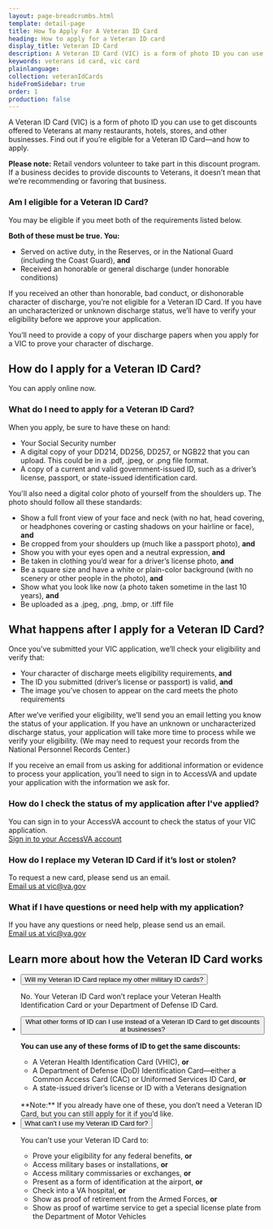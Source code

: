 ```yaml
---
layout: page-breadcrumbs.html
template: detail-page
title: How To Apply For A Veteran ID Card
heading: How to apply for a Veteran ID card
display_title: Veteran ID Card
description: A Veteran ID Card (VIC) is a form of photo ID you can use to get discounts offered to Veterans at many restaurants, hotels, stores, and other businesses. Find out if you’re eligible for a Veteran ID Card, and how to apply.
keywords: veterans id card, vic card
plainlanguage:
collection: veteranIdCards
hideFromSidebar: true
order: 1
production: false
---
```

<div itemscope itemtype="http://schema.org/FAQPage">
<div class="va-introtext">

A Veteran ID Card (VIC) is a form of photo ID you can use to get discounts offered to Veterans at many restaurants, hotels, stores, and other businesses. Find out if you’re eligible for a Veteran ID Card—and how to apply.

</div>

**Please note:** Retail vendors volunteer to take part in this discount program. If a business decides to provide discounts to Veterans, it doesn’t mean that we’re recommending or favoring that business.

<div class="feature" markdown="1">

<div itemscope itemtype="http://schema.org/Question">
<h3 itemprop="name">Am I eligible for a Veteran ID Card?</h3>
<div itemprop="acceptedAnswer" itemscope itemtype="http://schema.org/Answer">
<div itemprop="text">

You may be eligible if you meet both of the requirements listed below.

**Both of these must be true. You:**
- Served on active duty, in the Reserves, or in the National Guard (including the Coast Guard), **and**
- Received an honorable or general discharge (under honorable conditions)

If you received an other than honorable, bad conduct, or dishonorable character of discharge, you’re not eligible for a Veteran ID Card. If you have an uncharacterized or unknown discharge status, we’ll have to verify your eligibility before we approve your application.

You’ll need to provide a copy of your discharge papers when you apply for a VIC to prove your character of discharge.

</div>
</div>
</div>
</div>

<div itemscope itemtype="http://schema.org/Question">
  
<h2 itemprop="name">How do I apply for a Veteran ID Card?</h2>
<div itemprop="acceptedAnswer" itemscope itemtype="http://schema.org/Answer">
<div itemprop="text">

You can apply online now.

<div class="cta-widget" data-widget-type="cta" data-app-id="vic"></div>

</div>
</div>
</div>

<div itemscope itemtype="http://schema.org/Question">
  
<h3 itemprop="name">What do I need to apply for a Veteran ID Card?</h3>
<div itemprop="acceptedAnswer" itemscope itemtype="http://schema.org/Answer">
<div itemprop="text">

When you apply, be sure to have these on hand:
- Your Social Security number
- A digital copy of your DD214, DD256, DD257, or NGB22 that you can upload. This could be in a .pdf, .jpeg, or .png file format.
- A copy of a current and valid government-issued ID, such as a driver’s license, passport, or state-issued identification card.

You'll also need a digital color photo of yourself from the shoulders up. The photo should follow all these standards:
- Show a full front view of your face and neck (with no hat, head covering, or headphones covering or casting shadows on your hairline or face), **and**
- Be cropped from your shoulders up (much like a passport photo), **and**
- Show you with your eyes open and a neutral expression, **and**
- Be taken in clothing you’d wear for a driver’s license photo, **and**
- Be a square size and have a white or plain-color background (with no scenery or other people in the photo), **and**
- Show what you look like now (a photo taken sometime in the last 10 years), **and**
- Be uploaded as a .jpeg, .png, .bmp, or .tiff file

</div>
</div>
</div>

<div itemscope itemtype="http://schema.org/Question">

<h2 itemprop="name">What happens after I apply for a Veteran ID Card?</h2>
<div itemprop="acceptedAnswer" itemscope itemtype="http://schema.org/Answer">
<div itemprop="text">

Once you’ve submitted your VIC application, we’ll check your eligibility and verify that:
- Your character of discharge meets eligibility requirements, **and**
- The ID you submitted (driver’s license or passport) is valid, **and**
- The image you’ve chosen to appear on the card meets the photo requirements

After we’ve verified your eligibility, we’ll send you an email letting you know the status of your application. If you have an unknown or uncharacterized discharge status, your application will take more time to process while we verify your eligibility. (We may need to request your records from the National Personnel Records Center.)

If you receive an email from us asking for additional information or evidence to process your application, you’ll need to sign in to AccessVA and update your application with the information we ask for.

</div>
</div>
</div>

<div itemscope itemtype="http://schema.org/Question">

<h3 itemprop="name">How do I check the status of my application after I've applied?</h3>
<div itemprop="acceptedAnswer" itemscope itemtype="http://schema.org/Answer">
<div itemprop="text">

You can sign in to your AccessVA account to check the status of your VIC application.<br>
[Sign in to your AccessVA account](https://access.va.gov/accessva/?cspSelectFor=vic)

</div>
</div>
</div>

<div itemscope itemtype="http://schema.org/Question">

<h3 itemprop="name">How do I replace my Veteran ID Card if it’s lost or stolen?</h3>
<div itemprop="acceptedAnswer" itemscope itemtype="http://schema.org/Answer">
<div itemprop="text">

To request a new card, please send us an email. <br>
<a href="mailto:vic@va.gov">Email us at vic@va.gov</a>

</div>
</div>
</div>

<div itemscope itemtype="http://schema.org/Question">

<h3 itemprop="name">What if I have questions or need help with my application?</h3>
<div itemprop="acceptedAnswer" itemscope itemtype="http://schema.org/Answer">
<div itemprop="text">

If you have any questions or need help, please send us an email. <br>
<a href="mailto:vic@va.gov">Email us at vic@va.gov</a>

</div>
</div>
</div>

<h2>Learn more about how the Veteran ID Card works</h2>

<ul class="usa-accordion">
<li>
<button class="usa-button-unstyled usa-accordion-button" aria-controls="replace-other-cards">Will my Veteran ID Card replace my other military ID cards?</button>
<div id="replace-other-cards" class="usa-accordion-content">

No. Your Veteran ID Card won’t replace your Veteran Health Identification Card or your Department of Defense ID Card.

</div>
</li>

<li>
<button class="usa-button-unstyled usa-accordion-button" aria-controls="cards-used-instead">What other forms of ID can I use instead of a Veteran ID Card to get discounts at businesses?</button>
<div id="cards-used-instead" class="usa-accordion-content">

**You can use any of these forms of ID to get the same discounts:**
-	A Veteran Health Identification Card (VHIC), **or**
- A Department of Defense (DoD) Identification Card—either a Common Access Card (CAC) or Uniformed Services ID Card, **or**
- A state-issued driver’s license or ID with a Veterans designation
<br>
**Note:** If you already have one of these, you don’t need a Veteran ID Card, but you can still apply for it if you’d like.


</div>
</li>

<li>
<button class="usa-button-unstyled usa-accordion-button" aria-controls="use-veteran-id-card">What can’t I use my Veteran ID Card for?</button>
<div id="use-veteran-id-card" class="usa-accordion-content">

You can’t use your Veteran ID Card to:
- Prove your eligibility for any federal benefits, **or**
-	Access military bases or installations, **or**
- Access military commissaries or exchanges, **or**
- Present as a form of identification at the airport, **or**
- Check into a VA hospital, **or**
- Show as proof of retirement from the Armed Forces, **or**
- Show as proof of wartime service to get a special license plate from the Department of Motor Vehicles

</div>
</li>
</ul>

</div>
